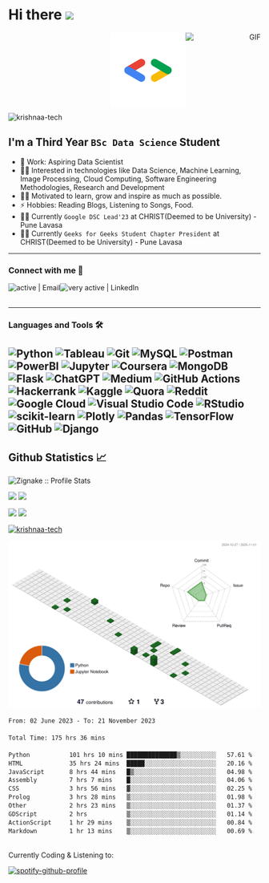 # Hi there <img width="45px" src="https://camo.githubusercontent.com/52f613ba340da0234fa3754325112a6533af65a3/68747470733a2f2f6d656469612e74656e6f722e636f6d2f696d616765732f33623338386665303364613237316432363734666166383565623763336663642f74656e6f722e676966" />

<div style="display: flex; justify-content: flex-end;text-align: right;">
  <img style="margin-left: auto;" src="GDSC logo.png" width="150" height="150" alt="GDSC Logo"> 
  <img alt="GIF" height="160px" src="https://media.giphy.com/media/du3J3cXyzhj75IOgvA/giphy.gif" width="150" height="150" />
</div>

<div style="text-align:left;"> 
  <img src="https://komarev.com/ghpvc/?username=krishnaa-tech&label=Profile%20views&color=0e75b6&style=flat" alt="krishnaa-tech" />
</div>


## I'm a Third Year `BSc Data Science` Student 		 

- 🏢 Work: Aspiring Data Scientist
- 👨‍💻 Interested in technologies like  Data Science, Machine Learning, Image Processing, Cloud Computing, Software Engineering Methodologies, Research and Development
- 💪🏼 Motivated to learn, grow and inspire as much as possible.
- ⚡ Hobbies: Reading Blogs, Listening to Songs, Food.
- 🧑‍🎓 Currently `Google DSC Lead'23` at CHRIST(Deemed to be University) - Pune Lavasa 
- 🧑‍🎓 Currently `Geeks for Geeks Student Chapter President` at CHRIST(Deemed to be University) - Pune Lavasa 
---
### Connect with me 📝

[<img align="left" alt="active | Email" height="40px" src="https://img.icons8.com/fluency/48/000000/email-open.png" />][email]
[<img align="left" alt="very active | LinkedIn" height="40px" src="https://img.icons8.com/color/48/000000/linkedin.png"/>][linkedin]

<br/>
<br/>

---

### Languages and Tools 🛠 

![Python](https://img.shields.io/badge/Python-FFD43B?style=for-the-badge&logo=python&logoColor=blue)
![Tableau](https://img.shields.io/badge/Tableau-E97627?style=for-the-badge&logo=Tableau&logoColor=white)
![Git](https://img.shields.io/badge/-Git-%23F05032?style=for-the-badge&logo=git&logoColor=%23ffffff)
![MySQL](https://img.shields.io/badge/MySQL-005C84?style=for-the-badge&logo=mysql&logoColor=white)
![Postman](https://img.shields.io/badge/Postman-FF6C37?style=for-the-badge&logo=Postman&logoColor=white)
![PowerBI](https://img.shields.io/badge/PowerBI-F2C811?style=for-the-badge&logo=Power%20BI&logoColor=white)
![Jupyter](https://img.shields.io/badge/Jupyter-F37626.svg?&style=for-the-badge&logo=Jupyter&logoColor=white)
![Coursera](https://img.shields.io/badge/Coursera-0056D2?style=for-the-badge&logo=Coursera&logoColor=white)
![MongoDB](https://img.shields.io/badge/MongoDB-4EA94B?style=for-the-badge&logo=mongodb&logoColor=white)
![Flask](https://img.shields.io/badge/flask-%23000.svg?style=for-the-badge&logo=flask&logoColor=white)
![ChatGPT](https://img.shields.io/badge/chatGPT-74aa9c?style=for-the-badge&logo=openai&logoColor=white)
![Medium](https://img.shields.io/badge/Medium-12100E?style=for-the-badge&logo=medium&logoColor=white)
![GitHub Actions](https://img.shields.io/badge/github%20actions-%232671E5.svg?style=for-the-badge&logo=githubactions&logoColor=white)
![Hackerrank](https://img.shields.io/badge/-Hackerrank-2EC866?style=for-the-badge&logo=HackerRank&logoColor=white)
![Kaggle](https://img.shields.io/badge/Kaggle-035a7d?style=for-the-badge&logo=kaggle&logoColor=white)
![Quora](https://img.shields.io/badge/Quora-%23B92B27.svg?style=for-the-badge&logo=Quora&logoColor=white)
![Reddit](https://img.shields.io/badge/Reddit-%23FF4500.svg?style=for-the-badge&logo=Reddit&logoColor=white)
![Google Cloud](https://img.shields.io/badge/GoogleCloud-%234285F4.svg?style=for-the-badge&logo=google-cloud&logoColor=white)
![Visual Studio Code](https://img.shields.io/badge/Visual%20Studio%20Code-0078d7.svg?style=for-the-badge&logo=visual-studio-code&logoColor=white)
![RStudio](https://img.shields.io/badge/RStudio-4285F4?style=for-the-badge&logo=rstudio&logoColor=white)
![scikit-learn](https://img.shields.io/badge/scikit--learn-%23F7931E.svg?style=for-the-badge&logo=scikit-learn&logoColor=white)
![Plotly](https://img.shields.io/badge/Plotly-%233F4F75.svg?style=for-the-badge&logo=plotly&logoColor=white)
![Pandas](https://img.shields.io/badge/pandas-%23150458.svg?style=for-the-badge&logo=pandas&logoColor=white)
![TensorFlow](https://img.shields.io/badge/TensorFlow-%23FF6F00.svg?style=for-the-badge&logo=TensorFlow&logoColor=white)
![GitHub](https://img.shields.io/badge/github-%23121011.svg?style=for-the-badge&logo=github&logoColor=white)
![Django](https://img.shields.io/badge/Django-092E20?style=for-the-badge&logo=django&logoColor=green)
---


<h2> Github Statistics 📈 </h2>

<p><img src="https://github-readme-stats-sigma-five.vercel.app/api?username=Krishnaa-tech&show_icons=true&theme=dracula" alt="Zignake :: Profile Stats" /></p>

<p>
<img width="44%" src="https://github-readme-streak-stats.herokuapp.com/?user=Krishnaa-tech&theme=radical&cache_seconds=30&hide_border=true"/>
<img src="https://github-profile-summary-cards.vercel.app/api/cards/profile-details?username=Krishnaa-tech&theme=radical"/>

![](http://github-profile-summary-cards.vercel.app/api/cards/repos-per-language?username=Krishnaa-tech&theme=dracula) 
![](http://github-profile-summary-cards.vercel.app/api/cards/most-commit-language?username=Krishnaa-tech&theme=dracula)
</p>




<p align="left"> 
  <a href="https://github.com/ryo-ma/github-profile-trophy">
    <img src="https://github-profile-trophy.vercel.app/?username=krishnaa-tech&theme=onedark" alt="krishnaa-tech" />
  </a> 
  
  
![svg](https://github.com/Krishnaa-tech/Krishnaa-tech/blob/860f6a4026e58a1de495122ac46fb5f519e92610/profile-3d-contrib/profile-green-animate.svg)



[linkedin]: https://www.linkedin.com/in/gk321
[email]: <mailto: goyal.krish0522@gmail.com>



<!--START_SECTION:waka-->

```txt
From: 02 June 2023 - To: 21 November 2023

Total Time: 175 hrs 36 mins

Python           101 hrs 10 mins ██████████████▒░░░░░░░░░░   57.61 %
HTML             35 hrs 24 mins  █████░░░░░░░░░░░░░░░░░░░░   20.16 %
JavaScript       8 hrs 44 mins   █▒░░░░░░░░░░░░░░░░░░░░░░░   04.98 %
Assembly         7 hrs 7 mins    █░░░░░░░░░░░░░░░░░░░░░░░░   04.06 %
CSS              3 hrs 56 mins   ▓░░░░░░░░░░░░░░░░░░░░░░░░   02.25 %
Prolog           3 hrs 28 mins   ▒░░░░░░░░░░░░░░░░░░░░░░░░   01.98 %
Other            2 hrs 23 mins   ▒░░░░░░░░░░░░░░░░░░░░░░░░   01.37 %
GDScript         2 hrs           ▒░░░░░░░░░░░░░░░░░░░░░░░░   01.14 %
ActionScript     1 hr 29 mins    ▒░░░░░░░░░░░░░░░░░░░░░░░░   00.84 %
Markdown         1 hr 13 mins    ▒░░░░░░░░░░░░░░░░░░░░░░░░   00.69 %
```

<!--END_SECTION:waka-->



<br>
Currently Coding & Listening to:

[![spotify-github-profile](https://spotify-github-profile.vercel.app/api/view?uid=3173znppjgcv7kvcodycbyj4jd5i&cover_image=true&theme=natemoo-re&show_offline=false&background_color=121212&interchange=false&bar_color=53b14f&bar_color_cover=false)](https://spotify-github-profile.vercel.app/api/view?uid=3173znppjgcv7kvcodycbyj4jd5i&redirect=true)

